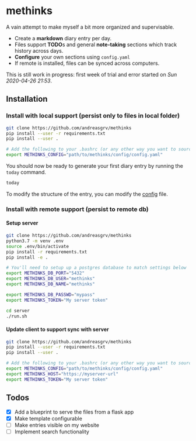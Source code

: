 # methinks

A vain attempt to make myself a bit more organized and supervisable.

* Create a **markdown** diary entry per day.
* Files support **TODO**s and general **note-taking** sections which track history across days.
* **Configure** your own sections using `config.yaml`
* If remote is installed, files can be synced across computers.

This is still work in progress: first week of trial and error started on *Sun 2020-04-26 21:53*.

## Installation

### Install with local support (persist only to files in local folder)

```bash
git clone https://github.com/andreasgrv/methinks
pip install --user -r requirements.txt
pip install --user .

# Add the following to your .bashrc (or any other way you want to source this)
export METHINKS_CONFIG="path/to/methinks/config/config.yaml"
```

You should now be ready to generate your first diary entry by running the `today` command.
```bash
today
```
To modify the structure of the entry, you can modify the [config](config/config.yaml) file.

### Install with remote support (persist to remote db)

#### Setup server
```bash
git clone https://github.com/andreasgrv/methinks
python3.7 -m venv .env
source .env/bin/activate
pip install -r requirements.txt
pip install -e .

# You'll need to setup up a postgres database to match settings below
export METHINKS_DB_PORT="5432"
export METHINKS_DB_USER="methinks"
export METHINKS_DB_NAME="methinks"

export METHINKS_DB_PASSWD="mypass"
export METHINKS_TOKEN="My server token"

cd server
./run.sh
```

#### Update client to support sync with server

```bash
git clone https://github.com/andreasgrv/methinks
pip install --user -r requirements.txt
pip install --user .

# Add the following to your .bashrc (or any other way you want to source these)
export METHINKS_CONFIG="path/to/methinks/config/config.yaml"
export METHINKS_HOST="https://myserver-url"
export METHINKS_TOKEN="My server token"
```

## Todos

- [x] Add a blueprint to serve the files from a flask app
- [x] Make template configurable
- [ ] Make entries visible on my website
- [ ] Implement search functionality
